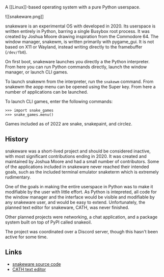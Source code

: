 A [[Linux]]-based operating system with a pure Python userspace.

![[snakeware.png]]

snakeware is an experimental OS with developed in 2020.  Its userspace is written entirely in Python, barring a single Busybox root process.  It was created by Joshua Moore drawing inspiration from the Commodore 64.  The window manager, snakewm, is written primarily with pygame_gui.  It is not based on X11 or Wayland, instead writing directly to the framebuffer (`/dev/fb0`).

On first boot, snakeware launches you directly a the Python interpreter.  From here you can run Python commands directly, launch the window manager, or launch CLI games.

To launch snakewm from the interpreter, run the `snakewm` command.  From snakewm the aopp menu can be opened using the Super key.  From here a number of applications can be launched.

To launch CLI games, enter the following commands:
```
>>> import snake_games
>>> snake_games.menu()
```
Games included as of 2022 are snake, snakepaint, and circlez.

## History

snakeware was a short-lived project and should be considered inactive, with most significant contributions ending in 2020.  It was created and maintained by Joshua Moore and had a small number of contributors.  Some of the applications included in snakeware never reached their intended goals, such as the included terminal emulator snaketerm which is extremely rudimentary.

One of the goals in making the entire userspace in Python was to make it modifiable by the user with little effort.  As Python is intepreted, all code for the window manager and the interface would be visible and modifiable by any snakeware user, and would be easy to extend.  Unfortunately, the planned text editor for snakeware, CATH, was never finished.

Other planned projects were networking, a chat application, and a package system built on top of PyPI called snakeoil.

The project was coordinated over a Discord server, though this hasn't been active for some time.

## Links
 - [snakeware source code](https://github.com/joshiemoore/snakeware)
 - [CATH text editor](https://github.com/Cyppa/CATH-for-Snakeware)
